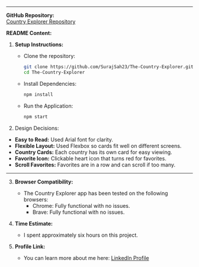 
---

**GitHub Repository:**  
[Country Explorer Repository](https://github.com/SurajSah23/The-Country-Explorer)

**README Content:**

1. **Setup Instructions:**
   - Clone the repository:
     ```bash
     git clone https://github.com/SurajSah23/The-Country-Explorer.git
     cd The-Country-Explorer
     ```
   - Install Dependencies:
     ```bash
     npm install
     ```
   - Run the Application:
     ```bash
     npm start
     ```
     
2. Design Decisions:
- **Easy to Read:** Used Arial font for clarity.
- **Flexible Layout:** Used Flexbox so cards fit well on different screens.
- **Country Cards:** Each country has its own card for easy viewing.
- **Favorite Icon:** Clickable heart icon that turns red for favorites.
- **Scroll Favorites:** Favorites are in a row and can scroll if too many.

--- 

3. **Browser Compatibility:**
   - The Country Explorer app has been tested on the following browsers:
     - Chrome: Fully functional with no issues.
     - Brave: Fully functional with no issues.

4. **Time Estimate:**
   - I spent approximately six hours on this project.

5. **Profile Link:**
   - You can learn more about me here: [LinkedIn Profile](https://www.linkedin.com/in/suraj-sah-b350a42b9/)

